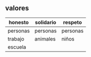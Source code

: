 ## valores 

| honesto | solidario | respeto | 
|---------|-----------|---------| 
| personas | personas | personas |
| trabajo | animales | niños |
| escuela | 
